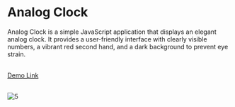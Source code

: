 <h1>Analog Clock</h1>
Analog Clock is a simple JavaScript application that displays an elegant analog clock. It provides a user-friendly interface with clearly visible numbers, a vibrant red second hand, and a dark background to prevent eye strain.<br><br>

<a href="https://jo-erl.github.io/AnalogClock/">Demo Link</a><br><br>

![5](https://github.com/Jo-erl/3dcarousel/assets/133300552/071ae9ee-db9a-452b-b03f-3f1fe0e02614)
